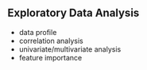 ## Exploratory Data Analysis

- data profile
- correlation analysis
- univariate/multivariate analysis
- feature importance
